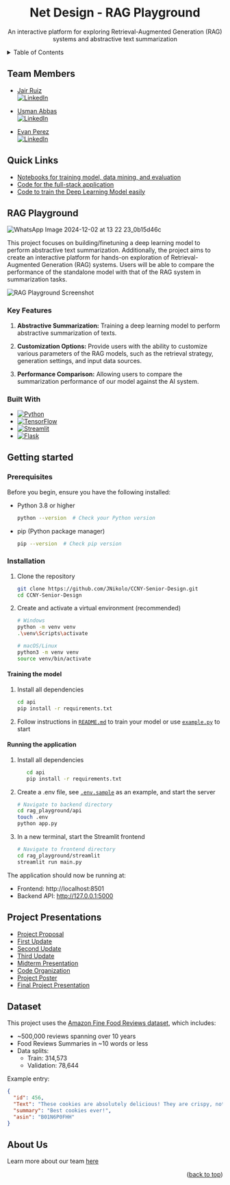 <!-- Back to top link -->
<a name="readme-top"></a>


<!-- PROJECT LOGO -->
<div align="center">
<h1 align="center">Net Design - RAG Playground</h1>

  <p align="center">
    An interactive platform for exploring Retrieval-Augmented Generation (RAG) systems and abstractive text summarization
  </p>
</div>

<!-- TABLE OF CONTENTS -->
<details>
  <summary>Table of Contents</summary>
  <ol>
    <li><a href="#team-members">Team Members</a></li>
    <li><a href="#quick-links">Quick Links</a></li>
    <li>
      <a href="#rag-playground">RAG Playground</a>
      <ul>
        <li><a href="#key-features">Key Features</a></li>
      </ul>
    </li>
    <li><a href="#project-presentations">Project Presentations</a></li>
    <li><a href="#dataset">Dataset</a></li>
    <li>
      <a href="#getting-started">Getting Started</a>
      <ul>
        <li><a href="#prerequisites">Prerequisites</a></li>
        <li><a href="#installation">Installation</a></li>
      </ul>
    </li>
    <li><a href="#usage">Usage</a></li>
    <li><a href="#about-us">About Us</a></li>
  </ol>
</details>

## Team Members
- [Jair Ruiz](https://github.com/JNikolo)  
  [![LinkedIn](https://img.shields.io/badge/-LinkedIn-black.svg?style=for-the-badge&logo=linkedin&colorB=555)](https://linkedin.com/in/jair-ruiz)

- [Usman Abbas](https://github.com/uscod)  
  [![LinkedIn](https://img.shields.io/badge/-LinkedIn-black.svg?style=for-the-badge&logo=linkedin&colorB=555)](https://www.linkedin.com/in/usman-abbas-4b7770317/)

- [Evan Perez](https://github.com/evanperez444)  
  [![LinkedIn](https://img.shields.io/badge/-LinkedIn-black.svg?style=for-the-badge&logo=linkedin&colorB=555)](https://www.linkedin.com/in/perezevan/)

## Quick Links
- [Notebooks for training model, data mining, and evaluation](Notebooks/)
- [Code for the full-stack application](RAG_Playground/)
- [Code to train the Deep Learning Model easily](api/)

## RAG Playground
![WhatsApp Image 2024-12-02 at 13 22 23_0b15d46c](https://github.com/user-attachments/assets/37cec930-a51e-44bd-bb29-dea78678f907)

This project focuses on building/finetuning a deep learning model to perform abstractive text summarization. Additionally, the project aims to create an interactive platform for hands-on exploration of Retrieval-Augmented Generation (RAG) systems. Users will be able to compare the performance of the standalone model with that of the RAG system in summarization tasks.

![RAG Playground Screenshot](https://github.com/JNikolo/CCNY-Senior-Design/assets/125705821/6c4abf42-2fba-4084-a32c-974465161a3d)

### Key Features
1. **Abstractive Summarization:** Training a deep learning model to perform abstractive summarization of texts.

2. **Customization Options:** Provide users with the ability to customize various parameters of the RAG models, such as the retrieval strategy, generation settings, and input data sources.

3. **Performance Comparison:** Allowing users to compare the summarization performance of our model against the AI system.

### Built With

* [![Python][Python.org]][Python-url]
* [![TensorFlow][TensorFlow.org]][TensorFlow-url]
* [![Streamlit][Streamlit.app]][Streamlit-url]
* [![Flask][Flask.com]][Flask-url]

## Getting started
### Prerequisites

Before you begin, ensure you have the following installed:
* Python 3.8 or higher
  ```sh
  python --version  # Check your Python version
  ```

* pip (Python package manager)
  ```sh
  pip --version  # Check pip version
  ```

### Installation

1. Clone the repository
   ```sh
   git clone https://github.com/JNikolo/CCNY-Senior-Design.git
   cd CCNY-Senior-Design
   ```

2. Create and activate a virtual environment (recommended)
   ```sh
   # Windows
   python -m venv venv
   .\venv\Scripts\activate

   # macOS/Linux
   python3 -m venv venv
   source venv/bin/activate
   ```
#### Training the model
   1. Install all dependencies
      ```sh
      cd api
      pip install -r requirements.txt
      ```
   2. Follow instructions in [`README.md`](/api/README.md) to train your model or use [`example.py`](/api/example.py) to start

#### Running the application
   1. Install all dependencies
      ```sh
         cd api
         pip install -r requirements.txt
      ```
   2. Create a .env file, see [`.env.sample`](/RAG_Playground/api/.env.sample) as an example, and start the server
      ```sh
      # Navigate to backend directory
      cd rag_playground/api
      touch .env
      python app.py
      ```

   3. In a new terminal, start the Streamlit frontend
      ```sh
      # Navigate to frontend directory
      cd rag_playground/streamlit
      streamlit run main.py
      ```

The application should now be running at:
- Frontend: http://localhost:8501
- Backend API: http://127.0.0.1:5000

## Project Presentations
- [Project Proposal](https://docs.google.com/presentation/d/1FeWjZ08U_bxXY8HETvEQ2Stk9Us1oO6mexBh0WYTLHo/edit?usp=sharing)
- [First Update](https://docs.google.com/presentation/d/1zdITAq-Jup3Cn-_ZQrCusIorHMXZGKbc2iP00UaLSrc/edit?usp=sharing)
- [Second Update](https://docs.google.com/presentation/d/1NVGF9PX7dp-oi380DOlgTdgCqsds3E0KZhDJIq4OuNU/edit?usp=sharing)
- [Third Update](https://docs.google.com/presentation/d/1DOyjDkYukcNkbUq47O0cVic0O2sxrRK_Cjq6lpjPpFQ/edit?usp=sharing)
- [Midterm Presentation](https://docs.google.com/presentation/d/1ieUe0iN5Ay0Ja77RSPIDyiXBMAPUYFfZ0d9_BM9R40k/edit?usp=sharing)
- [Code Organization](https://docs.google.com/presentation/d/1SSujFJub1Fq22ds0xiPLN-ORdPxhlYHpzAVCumiEA20/edit?usp=sharing)
- [Project Poster](https://docs.google.com/presentation/d/1rAOGZ5JD9jo_wqC32g5U0crWHvT0b_cgT7wWeayUvbc/edit?usp=sharing)
- [Final Project Presentation](https://docs.google.com/presentation/d/1Bt1WlfJEjnX0RuZc9flhsH_Rc4YFNu_zAqJ24SBATzk/edit?usp=sharing)


## Dataset
This project uses the [Amazon Fine Food Reviews dataset](https://www.kaggle.com/datasets/snap/amazon-fine-food-reviews), which includes:
- ~500,000 reviews spanning over 10 years
- Food Reviews Summaries in ~10 words or less
- Data splits:
  - Train: 314,573
  - Validation: 78,644

Example entry:
```json
{
  "id": 456,
  "Text": "These cookies are absolutely delicious! They are crispy, not too sweet, and have a nice buttery flavor. I can't stop eating them. Will definitely buy again!",
  "summary": "Best cookies ever!",
  "asin": "B01N6P0FHH"
}
```

## About Us
Learn more about our team [here](https://docs.google.com/presentation/d/1SBlGVdz81NUZDpsXQ5xZXaC7oOi-OAkKURFXmy4CcT8/edit?usp=sharing)

<p align="right">(<a href="#readme-top">back to top</a>)</p>

<!-- MARKDOWN LINKS & IMAGES -->
[contributors-shield]: https://img.shields.io/github/contributors/JNikolo/CCNY-Senior-Design.svg?style=for-the-badge
[contributors-url]: https://github.com/JNikolo/CCNY-Senior-Design/graphs/contributors
[license-url]: https://github.com/JNikolo/CCNY-Senior-Design/blob/master/LICENSE.txt
[linkedin-shield]: https://img.shields.io/badge/-LinkedIn-black.svg?style=for-the-badge&logo=linkedin&colorB=555
[linkedin-url]: https://linkedin.com/in/linkedin_username
[Python.org]: https://img.shields.io/badge/Python-3776AB?style=for-the-badge&logo=python&logoColor=white
[Python-url]: https://python.org/
[TensorFlow.org]: https://img.shields.io/badge/TensorFlow-FF6F00?style=for-the-badge&logo=tensorflow&logoColor=white
[TensorFlow-url]: https://tensorflow.org/
[Streamlit.app]: https://img.shields.io/badge/Streamlit-FF4B4B?style=for-the-badge&logo=streamlit&logoColor=white
[Streamlit-url]: https://streamlit.io/
[Flask.com]: https://img.shields.io/badge/Flask-000000?style=for-the-badge&logo=flask&logoColor=white
[Flask-url]: https://flask.palletsprojects.com/

